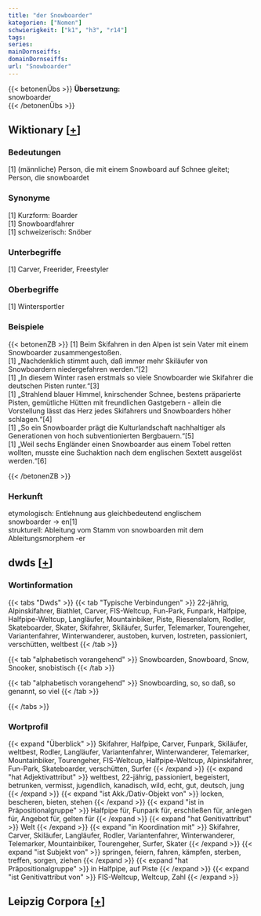 ```yaml
---
title: "der Snowboarder"
kategorien: ["Nomen"]
schwierigkeit: ["k1", "h3", "r14"]
tags:
series:
mainDornseiffs:
domainDornseiffs:
url: "Snowboarder"
---
```


{{< betonenÜbs >}}
**Übersetzung:**  
snowboarder  
{{< /betonenÜbs >}}

## Wiktionary [[+](https://de.wiktionary.org/wiki/Snowboarder)]

### Bedeutungen
[1] (männliche) Person, die mit einem Snowboard auf Schnee gleitet; Person, die snowboardet  

### Synonyme
[1] Kurzform: Boarder  
[1] Snowboardfahrer  
[1] schweizerisch: Snöber  

### Unterbegriffe
[1] Carver, Freerider, Freestyler  

### Oberbegriffe
[1] Wintersportler  

### Beispiele
{{< betonenZB >}}
[1] Beim Skifahren in den Alpen ist sein Vater mit einem Snowboarder zusammengestoßen.  
[1] „Nachdenklich stimmt auch, daß immer mehr Skiläufer von Snowboardern niedergefahren werden.“[2]  
[1] „In diesem Winter rasen erstmals so viele Snowboarder wie Skifahrer die deutschen Pisten runter.“[3]  
[1] „Strahlend blauer Himmel, knirschender Schnee, bestens präparierte Pisten, gemütliche Hütten mit freundlichen Gastgebern - allein die Vorstellung lässt das Herz jedes Skifahrers und Snowboarders höher schlagen.“[4]  
[1] „So ein Snowboarder prägt die Kulturlandschaft nachhaltiger als Generationen von hoch subventionierten Bergbauern.“[5]  
[1] „Weil sechs Engländer einen Snowboarder aus einem Tobel retten wollten, musste eine Suchaktion nach dem englischen Sextett ausgelöst werden.“[6]  

{{< /betonenZB >}}
### Herkunft
etymologisch: Entlehnung aus gleichbedeutend englischem snowboarder → en[1]  
strukturell: Ableitung vom Stamm von snowboarden mit dem Ableitungsmorphem -er  



## dwds [[+](https://www.dwds.de/wb/Snowboarder)]

### Wortinformation
{{< tabs "Dwds" >}}
{{< tab "Typische Verbindungen" >}}
22-jährig, Alpinskifahrer, Biathlet, Carver, FIS-Weltcup, Fun-Park, Funpark, Halfpipe, Halfpipe-Weltcup, Langläufer, Mountainbiker, Piste, Riesenslalom, Rodler, Skateboarder, Skater, Skifahrer, Skiläufer, Surfer, Telemarker, Tourengeher, Variantenfahrer, Winterwanderer, austoben, kurven, lostreten, passioniert, verschütten, weltbest
{{< /tab >}}

{{< tab "alphabetisch vorangehend" >}}
Snowboarden, Snowboard, Snow, Snooker, snobistisch
{{< /tab >}}

{{< tab "alphabetisch vorangehend" >}}
Snowboarding, so, so daß, so genannt, so viel
{{< /tab >}}

{{< /tabs >}}

### Wortprofil
{{< expand "Überblick" >}} Skifahrer, Halfpipe, Carver, Funpark, Skiläufer, weltbest, Rodler, Langläufer, Variantenfahrer, Winterwanderer, Telemarker, Mountainbiker, Tourengeher, FIS-Weltcup, Halfpipe-Weltcup, Alpinskifahrer, Fun-Park, Skateboarder, verschütten, Surfer {{< /expand >}}
{{< expand "hat Adjektivattribut" >}} weltbest, 22-jährig, passioniert, begeistert, betrunken, vermisst, jugendlich, kanadisch, wild, echt, gut, deutsch, jung {{< /expand >}}
{{< expand "ist Akk./Dativ-Objekt von" >}} locken, bescheren, bieten, stehen {{< /expand >}}
{{< expand "ist in Präpositionalgruppe" >}} Halfpipe für, Funpark für, erschließen für, anlegen für, Angebot für, gelten für {{< /expand >}}
{{< expand "hat Genitivattribut" >}} Welt {{< /expand >}}
{{< expand "in Koordination mit" >}} Skifahrer, Carver, Skiläufer, Langläufer, Rodler, Variantenfahrer, Winterwanderer, Telemarker, Mountainbiker, Tourengeher, Surfer, Skater {{< /expand >}}
{{< expand "ist Subjekt von" >}} springen, feiern, fahren, kämpfen, sterben, treffen, sorgen, ziehen {{< /expand >}}
{{< expand "hat Präpositionalgruppe" >}} in Halfpipe, auf Piste {{< /expand >}}
{{< expand "ist Genitivattribut von" >}} FIS-Weltcup, Weltcup, Zahl {{< /expand >}}

## Leipzig Corpora [[+](https://corpora.uni-leipzig.de/en/res?word=Snowboarder&corpusId=deu_newscrawl-public_2018)]

